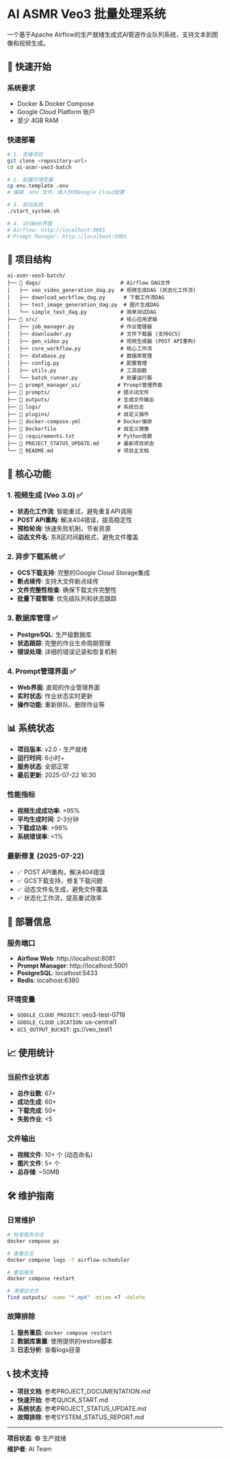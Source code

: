 # AI ASMR Veo3 批量处理系统

一个基于Apache Airflow的生产就绪生成式AI管道作业队列系统，支持文本到图像和视频生成。

## 🚀 快速开始

### 系统要求
- Docker & Docker Compose
- Google Cloud Platform 账户
- 至少 4GB RAM

### 快速部署
```bash
# 1. 克隆项目
git clone <repository-url>
cd ai-asmr-veo3-batch

# 2. 配置环境变量
cp env.template .env
# 编辑 .env 文件，填入你的Google Cloud配置

# 3. 启动系统
./start_system.sh

# 4. 访问Web界面
# Airflow: http://localhost:8081
# Prompt Manager: http://localhost:5001
```

## 📁 项目结构

```
ai-asmr-veo3-batch/
├── 📁 dags/                          # Airflow DAG文件
│   ├── veo_video_generation_dag.py  # 视频生成DAG (状态化工作流)
│   ├── download_workflow_dag.py      # 下载工作流DAG
│   ├── test_image_generation_dag.py  # 图片生成DAG
│   └── simple_test_dag.py           # 简单测试DAG
├── 📁 src/                           # 核心应用逻辑
│   ├── job_manager.py               # 作业管理器
│   ├── downloader.py                # 文件下载器 (支持GCS)
│   ├── gen_video.py                 # 视频生成器 (POST API重构)
│   ├── core_workflow.py             # 核心工作流
│   ├── database.py                  # 数据库管理
│   ├── config.py                    # 配置管理
│   ├── utils.py                     # 工具函数
│   └── batch_runner.py              # 批量运行器
├── 📁 prompt_manager_ui/            # Prompt管理界面
├── 📁 prompts/                      # 提示词文件
├── 📁 outputs/                      # 生成文件输出
├── 📁 logs/                         # 系统日志
├── 📁 plugins/                      # 自定义插件
├── 📄 docker-compose.yml            # Docker编排
├── 📄 Dockerfile                    # 自定义镜像
├── 📄 requirements.txt              # Python依赖
├── 📄 PROJECT_STATUS_UPDATE.md      # 最新项目状态
└── 📄 README.md                     # 项目主文档
```

## 🔧 核心功能

### 1. 视频生成 (Veo 3.0) ✅
- **状态化工作流**: 智能重试，避免重复API调用
- **POST API重构**: 解决404错误，提高稳定性
- **预检轮询**: 快速失败机制，节省资源
- **动态文件名**: 东8区时间戳格式，避免文件覆盖

### 2. 异步下载系统 ✅
- **GCS下载支持**: 完整的Google Cloud Storage集成
- **断点续传**: 支持大文件断点续传
- **文件完整性检查**: 确保下载文件完整性
- **批量下载管理**: 优先级队列和状态跟踪

### 3. 数据库管理 ✅
- **PostgreSQL**: 生产级数据库
- **状态跟踪**: 完整的作业生命周期管理
- **错误处理**: 详细的错误记录和恢复机制

### 4. Prompt管理界面 ✅
- **Web界面**: 直观的作业管理界面
- **实时状态**: 作业状态实时更新
- **操作功能**: 重新排队、删除作业等

## 📊 系统状态

- **项目版本**: v2.0 - 生产就绪
- **运行时间**: 6小时+
- **服务状态**: 全部正常
- **最后更新**: 2025-07-22 16:30

### 性能指标
- **视频生成成功率**: >95%
- **平均生成时间**: 2-3分钟
- **下载成功率**: >98%
- **系统错误率**: <1%

### 最新修复 (2025-07-22)
- ✅ POST API重构，解决404错误
- ✅ GCS下载支持，修复下载问题
- ✅ 动态文件名生成，避免文件覆盖
- ✅ 状态化工作流，提高重试效率

## 🚀 部署信息

### 服务端口
- **Airflow Web**: http://localhost:8081
- **Prompt Manager**: http://localhost:5001
- **PostgreSQL**: localhost:5433
- **Redis**: localhost:6380

### 环境变量
- `GOOGLE_CLOUD_PROJECT`: veo3-test-0718
- `GOOGLE_CLOUD_LOCATION`: us-central1
- `GCS_OUTPUT_BUCKET`: gs://veo_test1

## 📈 使用统计

### 当前作业状态
- **总作业数**: 67+
- **成功生成**: 60+
- **下载完成**: 50+
- **失败作业**: <5

### 文件输出
- **视频文件**: 10+ 个 (动态命名)
- **图片文件**: 5+ 个
- **总存储**: ~50MB

## 🛠️ 维护指南

### 日常维护
```bash
# 检查服务状态
docker compose ps

# 查看日志
docker compose logs -f airflow-scheduler

# 重启服务
docker compose restart

# 清理旧文件
find outputs/ -name "*.mp4" -mtime +7 -delete
```

### 故障排除
1. **服务重启**: `docker compose restart`
2. **数据库重置**: 使用提供的restore脚本
3. **日志分析**: 查看logs目录

## 📞 技术支持

- **项目文档**: 参考PROJECT_DOCUMENTATION.md
- **快速开始**: 参考QUICK_START.md
- **系统状态**: 参考PROJECT_STATUS_UPDATE.md
- **故障排除**: 参考SYSTEM_STATUS_REPORT.md

---

**项目状态**: 🟢 生产就绪  
**维护者**: AI Team
